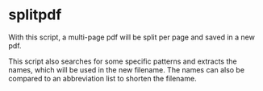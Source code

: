 # splitpdf

With this script, a multi-page pdf will be split per page and saved in a new pdf.

This script also searches for some specific patterns and extracts the names, which will be used in the new filename.
The names can also be compared to an abbreviation list to shorten the filename.
